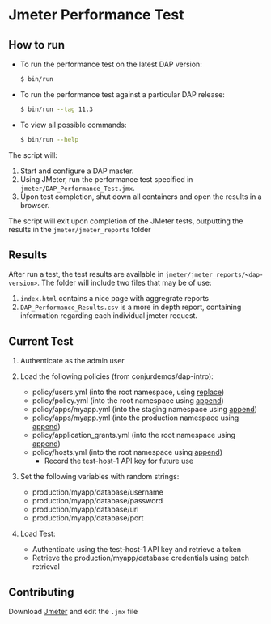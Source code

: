 # Jmeter Performance Test

## How to run
- To run the performance test on the latest DAP version:

    ```sh
    $ bin/run
    ```

- To run the performance test against a particular DAP release:

    ```sh
    $ bin/run --tag 11.3
    ```

- To view all possible commands:

    ```sh
    $ bin/run --help
    ```

The script will:
1. Start and configure a DAP master.
1. Using JMeter, run the performance test specified in `jmeter/DAP_Performance_Test.jmx`.
1. Upon test completion, shut down all containers and open the results in a browser.

The script will exit upon completion of the JMeter tests, outputting the results in the `jmeter/jmeter_reports` folder


## Results
After run a test, the test results are available in `jmeter/jmeter_reports/<dap-version>`.  The folder will include two files that may be of use:
1. `index.html` contains a nice page with aggregrate reports
2. `DAP_Performance_Results.csv` is a more in depth report, containing information regarding each individual jmeter request.


## Current Test
1. Authenticate as the admin user
2. Load the following policies (from conjurdemos/dap-intro):
    - policy/users.yml (into the root namespace, using [replace](https://docs.cyberark.com/Product-Doc/OnlineHelp/AAM-DAP/Latest/en/Content/Developer/Conjur_API_Replace_Policy.htm?tocpath=Developer%7CREST%C2%A0APIs%7C_____9))
    - policy/policy.yml (into the root namespace using [append](https://docs.cyberark.com/Product-Doc/OnlineHelp/AAM-DAP/Latest/en/Content/Developer/Conjur_API_Append_Policy.htm?tocpath=Developer%7CREST%C2%A0APIs%7C_____10))
    - policy/apps/myapp.yml (into the staging namespace using [append](https://docs.cyberark.com/Product-Doc/OnlineHelp/AAM-DAP/Latest/en/Content/Developer/Conjur_API_Append_Policy.htm?tocpath=Developer%7CREST%C2%A0APIs%7C_____10))
    - policy/apps/myapp.yml (into the production namespace using [append](https://docs.cyberark.com/Product-Doc/OnlineHelp/AAM-DAP/Latest/en/Content/Developer/Conjur_API_Append_Policy.htm?tocpath=Developer%7CREST%C2%A0APIs%7C_____10))
    - policy/application_grants.yml (into the root namespace using [append](https://docs.cyberark.com/Product-Doc/OnlineHelp/AAM-DAP/Latest/en/Content/Developer/Conjur_API_Append_Policy.htm?tocpath=Developer%7CREST%C2%A0APIs%7C_____10))
    - policy/hosts.yml (into the root namespace using [append](https://docs.cyberark.com/Product-Doc/OnlineHelp/AAM-DAP/Latest/en/Content/Developer/Conjur_API_Append_Policy.htm?tocpath=Developer%7CREST%C2%A0APIs%7C_____10))
      - Record the test-host-1 API key for future use

3. Set the following variables with random strings:
    - production/myapp/database/username
    - production/myapp/database/password
    - production/myapp/database/url
    - production/myapp/database/port

4. Load Test:
    - Authenticate using the test-host-1 API key and retrieve a token
    - Retrieve the production/myapp/database credentials using batch retrieval


## Contributing
Download [Jmeter](http://jmeter.apache.org/download_jmeter.cgi) and edit the `.jmx` file
